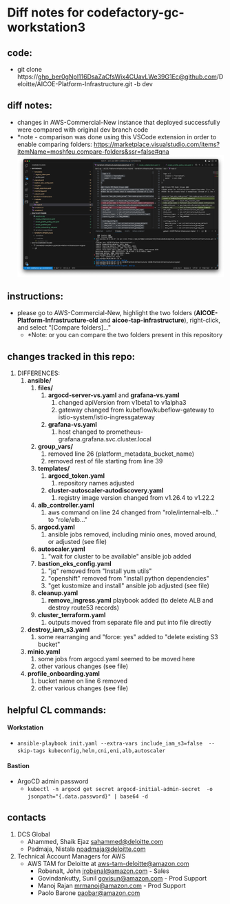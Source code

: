# Diff notes for codefactory-gc-workstation3

## code:
- git clone https://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@github.com/Deloitte/AICOE-Platform-Infrastructure.git -b dev

## diff notes:
- changes in AWS-Commercial-New instance that deployed successfully were compared with original dev branch code
- *note - comparison was done using this VSCode extension in order to enable comparing folders: https://marketplace.visualstudio.com/items?itemName=moshfeu.compare-folders&ssr=false#qna
![](readme1.png)

## instructions:
- please go to AWS-Commercial-New, highlight the two folders (**AICOE-Platform-Infrastructure-old** and **aicoe-tap-infrastructure**), right-click, and select "[Compare folders]..." 
  - *Note: or you can compare the two folders present in this repository

## changes tracked in this repo:
1. DIFFERENCES:
   1. **ansible/**
      1. **files/**
         1. **argocd-server-vs.yaml** and **grafana-vs.yaml**
            1. changed apiVersion from v1beta1 to v1alpha3
            2. gateway changed from kubeflow/kubeflow-gateway to istio-system/istio-ingressgateway
         2. **grafana-vs.yaml**
            1. host changed to prometheus-grafana.grafana.svc.cluster.local
      2. **group_vars/**
         1. removed line 26 (platform_metadata_bucket_name)
         2. removed rest of file starting from line 39
      3. **templates/**
         1. **argocd_token.yaml**
            1. repository names adjusted
         2. **cluster-autoscaler-autodiscovery.yaml**
            1. registry image version changed from v1.26.4 to v1.22.2
      4. **alb_controller.yaml**
         1. aws command on line 24 changed from "role/internal-elb..." to "role/elb..."
      5. **argocd.yaml**
         1. ansible jobs removed, including minio ones, moved around, or adjusted (see file)
      6. **autoscaler.yaml**
         1. "wait for cluster to be available" ansible job added
      7. **bastion_eks_config.yaml**
         1. "jq" removed from "Install yum utils"
         2. "openshift" removed from "install python dependencies"
         3. "get kustomize and install" ansible job adjusted (see file)
      8. **cleanup.yaml**
         1. **remove_ingress.yaml** playbook added (to delete ALB and destroy route53 records)
      9. **cluster_terraform.yaml**
         1.  outputs moved from separate file and put into file directly
     1.  **destroy_iam_s3.yaml**
         1.  some rearranging and "force: yes" added to "delete existing S3 bucket"
     2.  **minio.yaml**
         1.  some jobs from argocd.yaml seemed to be moved here
         2.  other various changes (see file)
     3.  **profile_onboarding.yaml**
         1.  bucket name on line 6 removed
         2.  other various changes (see file)

## helpful CL commands:
#### Workstation
- ```ansible-playbook init.yaml --extra-vars include_iam_s3=false  --skip-tags kubeconfig,helm,cni,eni,alb,autoscaler```
#### Bastion
- ArgoCD admin password
  - ```kubectl -n argocd get secret argocd-initial-admin-secret  -o jsonpath="{.data.password}" | base64 -d```

## contacts
1. DCS Global
   - Ahammed, Shaik Ejaz <sahammed@deloitte.com>
   - Padmaja, Nistala <npadmaja@deloitte.com>
2. Technical Account Managers for AWS
   - AWS TAM for Deloitte at <aws-tam-deloitte@amazon.com>
     - Robenalt, John <jrobenal@amazon.com> - Sales
     - Govindankutty, Sunil <govisun@amazon.com> - Prod Support
     - Manoj Rajan <mrmanoj@amazon.com> - Prod Support
     - Paolo Barone <paobar@amazon.com>
